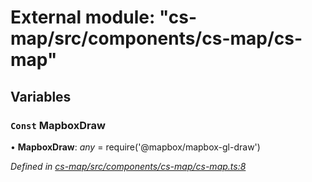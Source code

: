 # External module: "cs-map/src/components/cs-map/cs-map"

## Variables

### `Const` MapboxDraw

• **MapboxDraw**: *any* =  require('@mapbox/mapbox-gl-draw')

*Defined in [cs-map/src/components/cs-map/cs-map.ts:8](https://github.com/RichardHovenkamp/csnext/blob/c891e154/packages/cs-map/src/components/cs-map/cs-map.ts#L8)*
